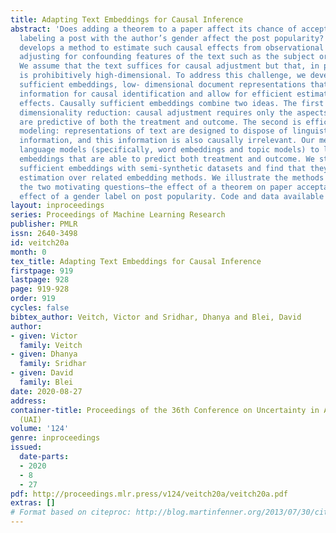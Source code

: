 ```yaml
---
title: Adapting Text Embeddings for Causal Inference
abstract: 'Does adding a theorem to a paper affect its chance of acceptance? Does
  labeling a post with the author’s gender affect the post popularity? This paper
  develops a method to estimate such causal effects from observational text data,
  adjusting for confounding features of the text such as the subject or writing quality.
  We assume that the text suffices for causal adjustment but that, in practice, it
  is prohibitively high-dimensional. To address this challenge, we develop causally
  sufficient embeddings, low- dimensional document representations that preserve sufficient
  information for causal identification and allow for efficient estimation of causal
  effects. Causally sufficient embeddings combine two ideas. The first is supervised
  dimensionality reduction: causal adjustment requires only the aspects of text that
  are predictive of both the treatment and outcome. The second is efficient language
  modeling: representations of text are designed to dispose of linguistically irrelevant
  information, and this information is also causally irrelevant. Our method adapts
  language models (specifically, word embeddings and topic models) to learn document
  embeddings that are able to predict both treatment and outcome. We study causally
  sufficient embeddings with semi-synthetic datasets and find that they improve causal
  estimation over related embedding methods. We illustrate the methods by answering
  the two motivating questions—the effect of a theorem on paper acceptance and the
  effect of a gender label on post popularity. Code and data available at github.com/vveitch/causal-text-embeddings-tf2.'
layout: inproceedings
series: Proceedings of Machine Learning Research
publisher: PMLR
issn: 2640-3498
id: veitch20a
month: 0
tex_title: Adapting Text Embeddings for Causal Inference
firstpage: 919
lastpage: 928
page: 919-928
order: 919
cycles: false
bibtex_author: Veitch, Victor and Sridhar, Dhanya and Blei, David
author:
- given: Victor
  family: Veitch
- given: Dhanya
  family: Sridhar
- given: David
  family: Blei
date: 2020-08-27
address: 
container-title: Proceedings of the 36th Conference on Uncertainty in Artificial Intelligence
  (UAI)
volume: '124'
genre: inproceedings
issued:
  date-parts:
  - 2020
  - 8
  - 27
pdf: http://proceedings.mlr.press/v124/veitch20a/veitch20a.pdf
extras: []
# Format based on citeproc: http://blog.martinfenner.org/2013/07/30/citeproc-yaml-for-bibliographies/
---
```

